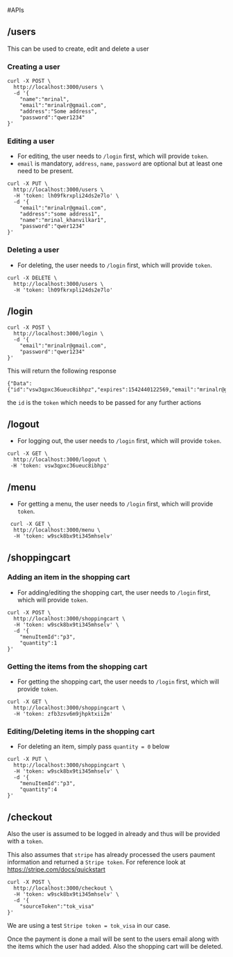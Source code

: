 #APIs

## /users
This can be used to create, edit and delete a user

### Creating a user
```
curl -X POST \
  http://localhost:3000/users \
  -d '{
	"name":"mrinal",
	"email":"mrinalr@gmail.com",
	"address":"Some address",
	"password":"qwer1234"
}'
```

### Editing a user

* For editing, the user needs to `/login` first, which will provide `token`.
* `email` is mandatory, `address`, `name`, `password` are optional but at least one need to be present.

```
curl -X PUT \
  http://localhost:3000/users \
  -H 'token: lh09fkrxpli24ds2e7lo' \
  -d '{
	"email":"mrinalr@gmail.com",
	"address":"some address1",
	"name":"mrinal_khanvilkar1",
	"password":"qwer1234"
}'
```

### Deleting a user

* For deleting, the user needs to `/login` first, which will provide `token`.

```
curl -X DELETE \
  http://localhost:3000/users \
  -H 'token: lh09fkrxpli24ds2e7lo'
```

## /login

```
curl -X POST \
  http://localhost:3000/login \
  -d '{
	"email":"mrinalr@gmail.com",
	"password":"qwer1234"
}'
```
This will return the following response
```
{"Data":{"id":"vsw3qpxc36ueuc8ibhpz","expires":1542440122569,"email":"mrinalr@gmail.com"}}
```
the `id` is the `token` which needs to be passed for any further actions

## /logout
* For logging out, the user needs to `/login` first, which will provide `token`.

```
curl -X GET \
  http://localhost:3000/logout \
 -H 'token: vsw3qpxc36ueuc8ibhpz'
```

## /menu

* For getting a menu, the user needs to `/login` first, which will provide `token`.

```
 curl -X GET \
  http://localhost:3000/menu \
  -H 'token: w9sck8bx9ti345mhselv'
```

## /shoppingcart

### Adding an item in the shopping cart

* For adding/editing the shopping cart, the user needs to `/login` first, which will provide `token`.

```
curl -X POST \
  http://localhost:3000/shoppingcart \
  -H 'token: w9sck8bx9ti345mhselv' \
  -d '{
	"menuItemId":"p3",
	"quantity":1
}'
```

### Getting the items from the shopping cart
* For getting the shopping cart, the user needs to `/login` first, which will provide `token`.

```
curl -X GET \
  http://localhost:3000/shoppingcart \
  -H 'token: zfb3zsv6m9jhpktxii2m'
```


### Editing/Deleting items in the shopping cart
* For deleting an item, simply pass `quantity = 0` below

```
curl -X PUT \
  http://localhost:3000/shoppingcart \
  -H 'token: w9sck8bx9ti345mhselv' \
  -d '{
	"menuItemId":"p3",
	"quantity":4
}'
```

## /checkout

Also the user is assumed to be logged in already and thus will be provided with a `token`.

This also assumes that `stripe` has already processed the users paument information and returned a `Stripe token`. For reference look at https://stripe.com/docs/quickstart

```
curl -X POST \
  http://localhost:3000/checkout \
  -H 'token: w9sck8bx9ti345mhselv' \
  -d '{
	"sourceToken":"tok_visa"
}'
```
We are using a test `Stripe token = tok_visa` in our case.

Once the payment is done a mail will be sent to the users email along with the items which the user had added. Also the shopping cart will be deleted.
